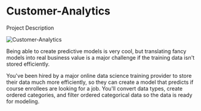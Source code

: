 # Customer-Analytics
Project Description

![Customer-Analytics](https://github.com/Said0429/Customer-Analytics/assets/116446264/5cebc9b2-3b49-4be8-889f-247f1e6bd748)

Being able to create predictive models is very cool, but translating fancy models into real business value is a major challenge if the training data isn't stored efficiently.

You've been hired by a major online data science training provider to store their data much more efficiently, so they can create a model that predicts if course enrollees are looking for a job. You'll convert data types, create ordered categories, and filter ordered categorical data so the data is ready for modeling.
